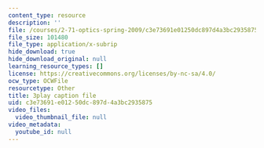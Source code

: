 ```yaml
---
content_type: resource
description: ''
file: /courses/2-71-optics-spring-2009/c3e73691e01250dc897d4a3bc2935875_Xke7rX3QO-k.vtt
file_size: 101480
file_type: application/x-subrip
hide_download: true
hide_download_original: null
learning_resource_types: []
license: https://creativecommons.org/licenses/by-nc-sa/4.0/
ocw_type: OCWFile
resourcetype: Other
title: 3play caption file
uid: c3e73691-e012-50dc-897d-4a3bc2935875
video_files:
  video_thumbnail_file: null
video_metadata:
  youtube_id: null
---
```

